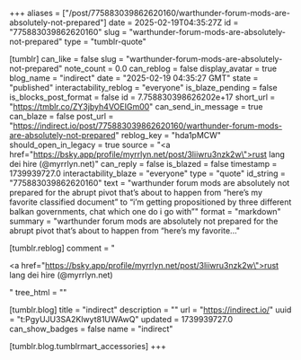 +++
aliases = ["/post/775883039862620160/warthunder-forum-mods-are-absolutely-not-prepared"]
date = 2025-02-19T04:35:27Z
id = "775883039862620160"
slug = "warthunder-forum-mods-are-absolutely-not-prepared"
type = "tumblr-quote"

[tumblr]
can_like = false
slug = "warthunder-forum-mods-are-absolutely-not-prepared"
note_count = 0.0
can_reblog = false
display_avatar = true
blog_name = "indirect"
date = "2025-02-19 04:35:27 GMT"
state = "published"
interactability_reblog = "everyone"
is_blaze_pending = false
is_blocks_post_format = false
id = 7.758830398626202e+17
short_url = "https://tmblr.co/ZY3jbyh4VOEIGm00"
can_send_in_message = true
can_blaze = false
post_url = "https://indirect.io/post/775883039862620160/warthunder-forum-mods-are-absolutely-not-prepared"
reblog_key = "hda1pMCW"
should_open_in_legacy = true
source = "<a href=\"https://bsky.app/profile/myrrlyn.net/post/3liiwru3nzk2w\">rust lang dei hire (@myrrlyn.net)</a>"
can_reply = false
is_blazed = false
timestamp = 1739939727.0
interactability_blaze = "everyone"
type = "quote"
id_string = "775883039862620160"
text = "warthunder forum mods are absolutely not prepared for the abrupt pivot that’s about to happen from “here’s my favorite classified document” to “i’m getting propositioned by three different balkan governments, chat which one do i go with”"
format = "markdown"
summary = "warthunder forum mods are absolutely not prepared for the abrupt pivot that’s about to happen from “here’s my favorite..."

[tumblr.reblog]
comment = "<p><a href=\"https://bsky.app/profile/myrrlyn.net/post/3liiwru3nzk2w\">rust lang dei hire (@myrrlyn.net)</a></p>"
tree_html = ""

[tumblr.blog]
title = "indirect"
description = ""
url = "https://indirect.io/"
uuid = "t:PgyUJU3SA2Klwyt81UWAwQ"
updated = 1739939727.0
can_show_badges = false
name = "indirect"

[tumblr.blog.tumblrmart_accessories]
+++

